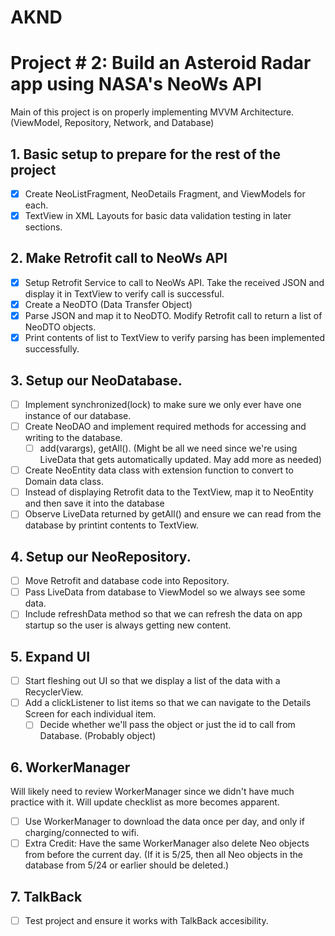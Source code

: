# AKND
Project # 2: Build an Asteroid Radar app using NASA's NeoWs API
=======
Main of this project is on properly implementing MVVM Architecture. (ViewModel, Repository, Network, and Database)

## 1. Basic setup to prepare for the rest of the project
- [x] Create NeoListFragment, NeoDetails Fragment, and ViewModels for each.
- [x] TextView in XML Layouts for basic data validation testing in later sections.

## 2. Make Retrofit call to NeoWs API
- [x] Setup Retrofit Service to call to NeoWs API.  Take the received JSON and display it in TextView to verify call is successful.
- [x] Create a NeoDTO (Data Transfer Object)
- [x] Parse JSON and map it to NeoDTO. Modify Retrofit call to return a list of NeoDTO objects.
- [x] Print contents of list to TextView to verify parsing has been implemented successfully.

## 3. Setup our NeoDatabase.
- [ ] Implement synchronized(lock) to make sure we only ever have one instance of our database.
- [ ] Create NeoDAO and implement required methods for accessing and writing to the database.
  - [ ] add(varargs), getAll(). (Might be all we need since we're using LiveData that gets automatically updated. May add more as needed)
- [ ] Create NeoEntity data class with extension function to convert to Domain data class.
- [ ] Instead of displaying Retrofit data to the TextView, map it to NeoEntity and then save it into the database
- [ ] Observe LiveData returned by getAll() and ensure we can read from the database by printint contents to TextView.

## 4. Setup our NeoRepository.
- [ ] Move Retrofit and database code into Repository.
- [ ] Pass LiveData from database to ViewModel so we always see some data.
- [ ] Include refreshData method so that we can refresh the data on app startup so the user is always getting new content.

## 5. Expand UI
- [ ] Start fleshing out UI so that we display a list of the data with a RecyclerView.
- [ ] Add a clickListener to list items so that we can navigate to the Details Screen for each individual item.
  - [ ] Decide whether we'll pass the object or just the id to call from Database. (Probably object)

## 6. WorkerManager
Will likely need to review WorkerManager since we didn't have much practice with it.  Will update checklist as more becomes apparent.
- [ ] Use WorkerManager to download the data once per day, and only if charging/connected to wifi.
- [ ] Extra Credit: Have the same WorkerManager also delete Neo objects from before the current day. (If it is 5/25, then all Neo objects in the database from 5/24 or earlier should be deleted.)

## 7. TalkBack
- [ ] Test project and ensure it works with TalkBack accesibility.
